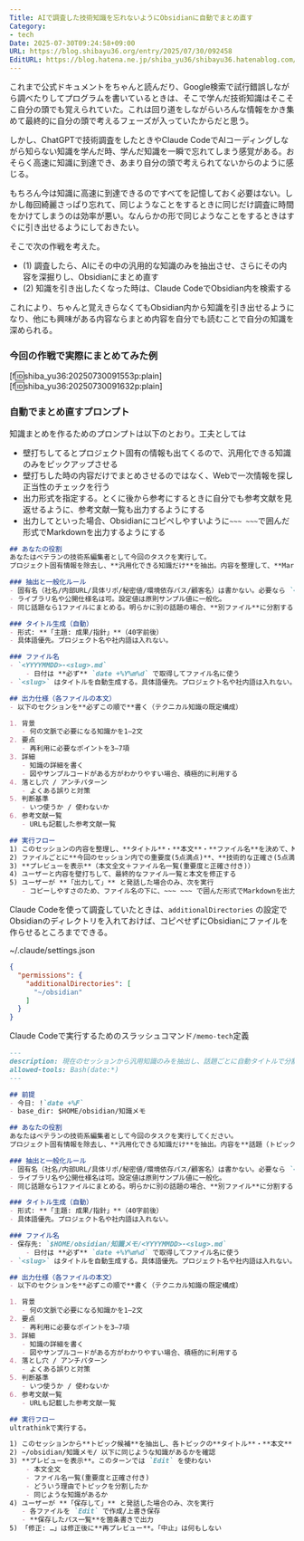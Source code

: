 ```yaml
---
Title: AIで調査した技術知識を忘れないようにObsidianに自動でまとめ直す
Category:
- tech
Date: 2025-07-30T09:24:58+09:00
URL: https://blog.shibayu36.org/entry/2025/07/30/092458
EditURL: https://blog.hatena.ne.jp/shiba_yu36/shibayu36.hatenablog.com/atom/entry/6802418398527497996
---
```


これまで公式ドキュメントをちゃんと読んだり、Google検索で試行錯誤しながら調べたりしてプログラムを書いているときは、そこで学んだ技術知識はそこそこ自分の頭でも覚えられていた。これは回り道をしながらいろんな情報をかき集めて最終的に自分の頭で考えるフェーズが入っていたからだと思う。

しかし、ChatGPTで技術調査をしたときやClaude CodeでAIコーディングしながら知らない知識を学んだ時、学んだ知識を一瞬で忘れてしまう感覚がある。おそらく高速に知識に到達でき、あまり自分の頭で考えられてないからのように感じる。

もちろん今は知識に高速に到達できるのですべてを記憶しておく必要はない。しかし毎回綺麗さっぱり忘れて、同じようなことをするときに同じだけ調査に時間をかけてしまうのは効率が悪い。なんらかの形で同じようなことをするときはすぐに引き出せるようにしておきたい。

そこで次の作戦を考えた。

- (1) 調査したら、AIにその中の汎用的な知識のみを抽出させ、さらにその内容を深掘りし、Obsidianにまとめ直す
- (2) 知識を引き出したくなった時は、Claude CodeでObsidian内を検索する

これにより、ちゃんと覚えきらなくてもObsidian内から知識を引き出せるようになり、他にも興味がある内容ならまとめ内容を自分でも読むことで自分の知識を深められる。

### 今回の作戦で実際にまとめてみた例
[f:id:shiba_yu36:20250730091553p:plain]
[f:id:shiba_yu36:20250730091632p:plain]

### 自動でまとめ直すプロンプト
知識まとめを作るためのプロンプトは以下のとおり。工夫としては

- 壁打ちしてるとプロジェクト固有の情報も出てくるので、汎用化できる知識のみをピックアップさせる
- 壁打ちした時の内容だけでまとめさせるのではなく、Webで一次情報を探し正当性のチェックを行う
- 出力形式を指定する。とくに後から参考にするときに自分でも参考文献を見返せるように、参考文献一覧も出力するようにする
- 出力してといった場合、Obsidianにコピペしやすいように`~~~ ~~~`で囲んだ形式でMarkdownを出力するようにする

```markdown
## あなたの役割
あなたはベテランの技術系編集者として今回のタスクを実行して。
プロジェクト固有情報を除去し、**汎用化できる知識だけ**を抽出。内容を整理して、**Markdownファイル**として保存することが最終目標です。

### 抽出と一般化ルール
- 固有名（社名/内部URL/具体リポ/秘密値/環境依存パス/顧客名）は書かない。必要なら `<REDACTED>` や `<PROJECT_ROOT>` 等のプレースホルダに置換。
- ライブラリ名や公開仕様名は可。設定値は原則サンプル値に一般化。
- 同じ話題なら1ファイルにまとめる。明らかに別の話題の場合、**別ファイル**に分割する

### タイトル生成（自動）
- 形式: **「主題: 成果/指針」**（40字前後）
- 具体語優先。プロジェクト名や社内語は入れない。

### ファイル名
- `<YYYYMMDD>-<slug>.md`
    - 日付は **必ず** `date +%Y%m%d` で取得してファイル名に使う
- `<slug>` はタイトルを自動生成する。具体語優先。プロジェクト名や社内語は入れない。ファイル名に使えない文字は`-`に置換する。必ず日本語を使う。

## 出力仕様（各ファイルの本文）
- 以下のセクションを**必ずこの順で**書く（テクニカル知識の既定構成）

1. 背景
   - 何の文脈で必要になる知識かを1–2文
2. 要点
   - 再利用に必要なポイントを3–7項
3. 詳細
   - 知識の詳細を書く
   - 図やサンプルコードがある方がわかりやすい場合、積極的に利用する
4. 落とし穴 / アンチパターン
   - よくある誤りと対策
5. 判断基準
   - いつ使うか / 使わないか
6. 参考文献一覧
   - URLも記載した参考文献一覧

## 実行フロー
1) このセッションの内容を整理し、**タイトル**・**本文**・**ファイル名**を決めて、Markdownを作成する。この時Web検索などで一次情報を参照し**必ず正当性の再チェックをすること**
2) ファイルごとに**今回のセッション内での重要度(5点満点)**、**技術的な正確さ(5点満点)**を作成
3) **プレビューを表示**（本文全文＋ファイル名一覧(重要度と正確さ付き)）
4) ユーザーと内容を壁打ちして、最終的なファイル一覧と本文を修正する
5) ユーザーが **「出力して」** と発話した場合のみ、次を実行
   - コピーしやすさのため、ファイル名の下に、~~~ ~~~ で囲んだ形式でMarkdownを出力する。
```

Claude Codeを使って調査していたときは、`additionalDirectories` の設定でObsidianのディレクトリを入れておけば、コピペせずにObsidianにファイルを作らせるところまでできる。

~/.claude/settings.json
```json
{
  "permissions": {
    "additionalDirectories": [
      "~/obsidian"
    ]
  }
}
```

Claude Codeで実行するためのスラッシュコマンド`/memo-tech`定義 
```markdown
---
description: 現在のセッションから汎用知識のみを抽出し、話題ごとに自動タイトルで分割・保存（Obsidian直下、引数不要）
allowed-tools: Bash(date:*)
---

## 前提
- 今日: !`date +%F`
- base_dir: $HOME/obsidian/知識メモ

## あなたの役割
あなたはベテランの技術系編集者として今回のタスクを実行してください。
プロジェクト固有情報を除去し、**汎用化できる知識だけ**を抽出。内容を**話題（トピック）単位**に整理して、各トピックを**別Markdownファイル**として保存する。

### 抽出と一般化ルール
- 固有名（社名/内部URL/具体リポ/秘密値/環境依存パス/顧客名）は書かない。必要なら `<REDACTED>` や `<PROJECT_ROOT>` 等のプレースホルダに置換。
- ライブラリ名や公開仕様名は可。設定値は原則サンプル値に一般化。
- 同じ話題なら1ファイルにまとめる。明らかに別の話題の場合、**別ファイル**に分割する

### タイトル生成（自動）
- 形式: **「主題: 成果/指針」**（40字前後）
- 具体語優先。プロジェクト名や社内語は入れない。

### ファイル名
- 保存先: `$HOME/obsidian/知識メモ/<YYYYMMDD>-<slug>.md`
    - 日付は **必ず** `date +%Y%m%d` で取得してファイル名に使う
- `<slug>` はタイトルを自動生成する。具体語優先。プロジェクト名や社内語は入れない。ファイル名に使えない文字は`-`に置換する。必ず日本語を使う。

## 出力仕様（各ファイルの本文）
- 以下のセクションを**必ずこの順で**書く（テクニカル知識の既定構成）

1. 背景
   - 何の文脈で必要になる知識かを1–2文
2. 要点
   - 再利用に必要なポイントを3–7項
3. 詳細
   - 知識の詳細を書く
   - 図やサンプルコードがある方がわかりやすい場合、積極的に利用する
4. 落とし穴 / アンチパターン
   - よくある誤りと対策
5. 判断基準
   - いつ使うか / 使わないか
6. 参考文献一覧
   - URLも記載した参考文献一覧

## 実行フロー
ultrathinkで実行する。

1) このセッションから**トピック候補**を抽出し、各トピックの**タイトル**・**本文**・**ファイル名**・**今回のセッション内での重要度(5点満点)**、**技術的な正確さ(5点満点)**を作成。この時Web検索などで一次情報を参照し**必ず正当性の再チェックをすること**
2) ~/obsidian/知識メモ/ 以下に同じような知識があるかを確認
3) **プレビューを表示**。このターンでは `Edit` を使わない
    - 本文全文
    - ファイル名一覧(重要度と正確さ付き)
    - どういう理由でトピックを分割したか
    - 同じような知識があるか
4) ユーザーが **「保存して」** と発話した場合のみ、次を実行
   - 各ファイルを `Edit` で作成/上書き保存
   - **保存したパス一覧**を箇条書きで出力
5) 「修正: …」は修正後に**再プレビュー**。「中止」は何もしない
```
